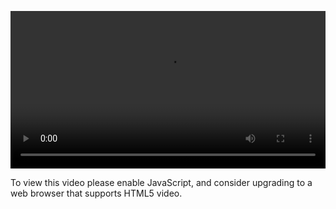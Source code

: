 <video controls="" style="width: 100%; display: block;"><source src="http://o86bpj665.bkt.clouddn.com/chrome-devtools/3-2-console-debug.mp4" type="video/mp4"><p>To view this video please enable JavaScript, and consider upgrading to a web browser that supports HTML5 video.</p></video>
